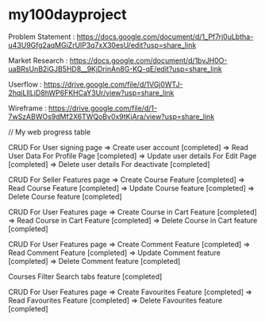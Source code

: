 # my100dayproject

Problem Statement : https://docs.google.com/document/d/1_Pf7rj0uLbtha-u43U9Gfg2aqMGiZrUlP3q7xX30esU/edit?usp=share_link

Market Research : https://docs.google.com/document/d/1bvJH0O-uaBRsUnB2iGJB5HD8__9KjDrinAn8G-KQ-qE/edit?usp=share_link

Userflow : https://drive.google.com/file/d/1VGj0WTJ-2hqjLlILjD8hWP6FKHCaY3Ur/view?usp=share_link

Wireframe : https://drive.google.com/file/d/1-7wSzABWOs9dMf2X6TWQoBv0x9tKjAra/view?usp=share_link

// My web progress table

CRUD For User signing page => Create user account [completed] => Read User Data For Profile Page [completed] => Update user details For Edit Page [completed] => Delete user details For deactivate [completed]

CRUD For Seller Features page => Create Course Feature [completed] => Read Course Feature [completed] => Update Course feature [completed] => Delete Course feature [completed]

CRUD For User Features page => Create Course in Cart Feature [completed] => Read Course in Cart Feature [completed] => Delete Course in Cart feature [completed]

CRUD For User Features page => Create Comment Feature [completed] => Read Comment Feature [completed] => Update Comment feature [completed] => Delete Comment feature [completed]

Courses Filter Search tabs feature [completed] 


CRUD For User Features page => Create Favourites Feature [completed] => Read Favourites Feature [completed] => Delete Favourites feature [completed]


